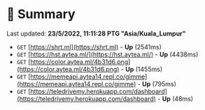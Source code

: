 # 📖 Summary
Last updated: **23/5/2022, 11:11:28 PTG "Asia/Kuala_Lumpur"**

- `GET` [https://shrt.ml](https://shrt.ml) - **Up** (2541ms)
- `GET` [https://hst.aytea.ml/](https://hst.aytea.ml/) - **Up** (4438ms)
- `GET` [https://color.aytea.ml/4b31d6.png](https://color.aytea.ml/4b31d6.png) - **Up** (1455ms)
- `GET` [https://memeapi.aytea14.repl.co/gimme](https://memeapi.aytea14.repl.co/gimme) - **Up** (795ms)
- `GET` [https://teledrivemy.herokuapp.com/dashboard](https://teledrivemy.herokuapp.com/dashboard) - **Up** (48ms)
